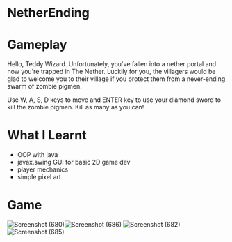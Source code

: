 # NetherEnding

# Gameplay

Hello, Teddy Wizard. Unfortunately, you've fallen into a nether portal and now you're trapped in The Nether. Luckily for you, the villagers would be glad to welcome you to their village if you protect them from a never-ending swarm of zombie pigmen. 

Use W, A, S, D keys to move and ENTER key to use your diamond sword to kill the zombie pigmen. Kill as many as you can!

# What I Learnt
* OOP with java
* javax.swing GUI for basic 2D game dev
* player mechanics
* simple pixel art


# Game 

![Screenshot (680)](https://user-images.githubusercontent.com/63420202/167183367-a2ad116b-3f13-4005-88df-80b9283a9d9d.png)![Screenshot (686)](https://user-images.githubusercontent.com/63420202/167183760-4b88486e-5501-43f5-9f44-3cfb0c4b550e.png)
![Screenshot (682)](https://user-images.githubusercontent.com/63420202/167183830-bf2784dc-57f7-4da5-ba02-c7f0d2a489c9.png)![Screenshot (685)](https://user-images.githubusercontent.com/63420202/167184293-fe144235-b7b4-4d27-a532-e1395199b474.png)


